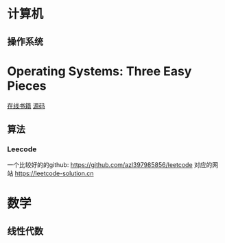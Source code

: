 # 计算机

## 操作系统

# Operating Systems: Three Easy Pieces
[在线书籍](http://pages.cs.wisc.edu/~remzi/OSTEP/)
[源码](https://github.com/remzi-arpacidusseau/ostep-code)

## 算法

### Leecode

一个比较好的的github: https://github.com/azl397985856/leetcode
对应的网站 https://leetcode-solution.cn

# 数学

## 线性代数


